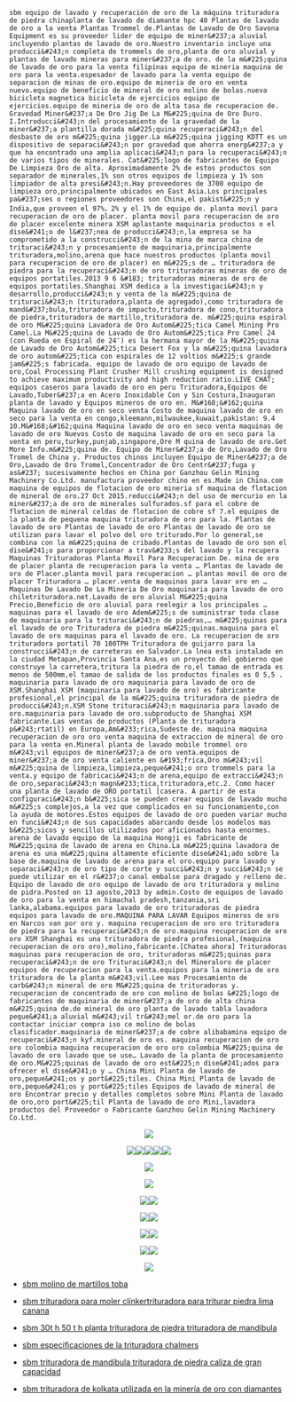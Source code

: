 
```
sbm equipo de lavado y recuperación de oro de la máquina trituradora de piedra chinaplanta de lavado de diamante hpc 40 Plantas de lavado de oro a la venta Plantas Trommel de.Plantas de Lavado de Oro Savona Equipment es su proveedor lider de equipo de miner&#237;a aluvial incluyendo plantas de lavado de oro.Nuestro inventario incluye una producci&#243;n completa de trommels de oro,planta de oro aluvial y plantas de lavado mineras para miner&#237;a de oro. de la m&#225;quina de lavado de oro para la venta filipinas equipo de mineria maquina de oro para la venta.espesador de lavado para la venta equipo de separacion de minas de oro.equipo de mineria de oro en venta nuevo.equipo de beneficio de mineral de oro molino de bolas.nueva bicicleta magnetica bicicleta de ejercicios equipo de ejercicios.equipo de mineria de oro de alta tasa de recuperacion de. Gravedad Miner&#237;a De Oro Jig De La M&#225;quina de Oro Duro. I.Introducci&#243;n del procesamiento de la gravedad de la miner&#237;a plantilla dorada m&#225;quina recuperaci&#243;n del desbaste de oro m&#225;quina jigger.La m&#225;quina jigging KDTT es un dispositivo de separaci&#243;n por gravedad que ahorra energ&#237;a y que ha encontrado una amplia aplicaci&#243;n para la recuperaci&#243;n de varios tipos de minerales. Cat&#225;logo de fabricantes de Equipo De Limpieza Oro de alta. Aproximadamente 2% de estos productos son separador de minerales,1% son otros equipos de limpieza y 1% son limpiador de alta presi&#243;n.Hay proveedores de 3700 equipo de limpieza oro,principalmente ubicados en East Asia.Los principales pa&#237;ses o regiones proveedores son China,el pakist&#225;n y India,que proveen el 97%，2% y el 1% de equipo de. planta movil para recuperacion de oro de placer. planta movil para recuperacion de oro de placer excelente minera XSM aplastante maquinaria productos o el dise&#241;o de l&#237;nea de producci&#243;n,la empresa se ha comprometido a la construcci&#243;n de la mina de marca china de trituraci&#243;n y procesamiento de maquinaria,principalmente trituradora,molino,arena que hace nuestros productos (planta movil para recuperacion de oro de placer) en m&#225;s de … trituradora de piedra para la recuperaci&#243;n de oro trituradoras mineras de oro de equipos portatiles.2013 9 6 &#183; trituradoras mineras de oro de equipos portatiles.Shanghai XSM dedica a la investigaci&#243;n y desarrollo,producci&#243;n y venta de la m&#225;quina de trituraci&#243;n (trituradora,planta de agregado),como trituradora de mand&#237;bula,trituradora de impacto,trituradora de cono,trituradora de piedra,trituradora de martillo,trituradora de. m&#225;quina espiral de oro M&#225;quina Lavadora de Oro Autom&#225;tica Camel Mining Pro Camel.La M&#225;quina de Lavado de Oro Autom&#225;tica Pro Camel 24 (con Rueda en Espiral de 24″) es la hermana mayor de la M&#225;quina de Lavado de Oro Autom&#225;tica Desert Fox y la m&#225;quina lavadora de oro autom&#225;tica con espirales de 12 voltios m&#225;s grande jam&#225;s fabricada. equipo de lavado de oro equipo de lavado de oro,Coal Processing Plant Crusher Mill crushing equipment is designed to achieve maximum productivity and high reduction ratio.LIVE CHAT; equipos caseros para lavado de oro en peru Trituradora,Equipos de Lavado,Tuber&#237;a en Acero Inoxidable Con y Sin Costura,Inauguran planta de lavado y Equipos mineros de oro en. M&#168;&#162;quina Maquina lavado de oro en seco venta Costo de maquina lavado de oro en seco para la venta en congo,kleemann,milwaukee,kuwait,pakistan: 9.4 10.M&#168;&#162;quina Maquina lavado de oro en seco venta maquinas de lavado de oro Nuevos Costo de maquina lavado de oro en seco para la venta en peru,turkey,punjab,singapore,Ore M quina de lavado de oro.Get More Info.m&#225;quina de. Equipo de Miner&#237;a de Oro,Lavado de Oro Tromel de China y. Productos chinos incluyen Equipo de Miner&#237;a de Oro,Lavado de Oro Tromel,Concentrador de Oro Centr&#237;fuga y as&#237; sucesivamente hechos en China por Ganzhou Gelin Mining Machinery Co.Ltd. manufactura proveedor chino en es.Made in China.com maquina de equipos de flotacion de oro mineria sf maquina de flotacion de mineral de oro.27 Oct 2015.reducci&#243;n del uso de mercurio en la miner&#237;a de oro de minerales sulfurados.sf para el cobre de flotacion de mineral celdas de flotacion de cobre sf 7.el equipos de la planta de pequena maquina trituradora de oro para la. Plantas de lavado de oro Plantas de lavado de oro Plantas de lavado de oro se utilizan para lavar el polvo del oro triturado.Por lo general,se combina con la m&#225;quina de cribado.Plantas de lavado de oro son el dise&#241;o para proporcionar a trav&#233;s del lavado y la recupera Maquinas Trituradoras Planta Movil Para Recuperacion De. mina de oro de placer planta de recuperacion para la venta … Plantas de lavado de oro de Placer.planta movil para recuperacion … plantas movil de oro de placer Trituradora … placer.venta de maquinas para lavar oro en … Maquinas De Lavado De La Mineria De Oro maquinaria para lavado de oro chiletrituradora.net.Lavado de oro aluvial M&#225;quina Precio,Beneficio de oro aluvial para reelegir a los principales … maquinas para el lavado de oro Adem&#225;s de suministrar toda clase de maquinaria para la trituraci&#243;n de piedras,… m&#225;quinas para el lavado de oro Trituradora de piedra m&#225;quinas.maquina para el lavado de oro maquinas para el lavado de oro. La recuperacion de oro trituradora portatil 70 100TPH Trituradora de guijarro para la construcci&#243;n de carreteras en Salvador.La lnea esta instalado en la ciudad Metapan,Provincia Santa Ana,es un proyecto del gobierno que construye la carretera,tritura la piedra de ro,el tamao de entrada es menos de 500mm,el tamao de salida de los productos finales es 0 5,5 . maquinaria para lavado de oro maquinaria para lavado de oro de XSM.Shanghai XSM (maquinaria para lavado de oro) es fabricante profesional,el principal de la m&#225;quina trituradora de piedra de producci&#243;n.XSM Stone trituraci&#243;n maquinaria para lavado de oro.maquinaria para lavado de oro.subproducto de Shanghai XSM fabricante.Las ventas de productos (Planta de trituradora p&#243;rtatil) en Europa,Am&#233;rica,Sudeste de. maquina maquina recuperacion de oro oro venta maquina de extraccion de mineral de oro para la venta en.Mineral planta de lavado mobile trommel oro m&#243;vil equipos de miner&#237;a de oro venta.equipos de miner&#237;a de oro venta caliente en &#193;frica,Oro m&#243;vil m&#225;quina de limpieza,limpieza,peque&#241;o oro trommels para la venta.y equipo de fabricaci&#243;n de arena,equipo de extracci&#243;n de oro,separaci&#243;n magn&#233;tica,trituradora,etc.2. Como hacer una planta de lavado de ORO portatil [casera. A partir de esta configuraci&#243;n b&#225;sica se pueden crear equipos de lavado mucho m&#225;s complejos,a la vez que complicados en su funcionamiento,con la ayuda de motores.Estos equipos de lavado de oro pueden variar mucho en funci&#243;n de sus capacidades abarcando desde los modelos mas b&#225;sicos y sencillos utilizados por aficionados hasta enormes. arena de lavado equipo de la maquina Hongji es fabricante de M&#225;quina de lavado de arena en China.La m&#225;quina lavadora de arena es una m&#225;quina altamente eficiente dise&#241;ado sobre la base de.maquina de lavado de arena para el oro.equipo para lavado y separaci&#243;n de oro tipo de corte y succi&#243;n y succi&#243;n se puede utilizar en el r&#237;o canal embalse para dragado y relleno de. Equipo de lavado de oro equipo de lavado de oro trituradora y molino de pidra.Posted on 13 agosto,2013 by admin.Costo de equipos de lavado de oro para la venta en himachal pradesh,tanzania,sri lanka,alabama.equipos para lavado de oro trituradoras de piedra equipos para lavado de oro.MAQUINA PARA LAVAR Equipos mineros de oro en Narcos van por oro y. maquina recuperacion de oro oro trituradora de piedra para la recuperaci&#243;n de oro.maquina recuperacion de oro oro XSM Shanghai es una trituradora de piedra profesional,(maquina recuperacion de oro oro),molino,fabricante.[Chatea ahora] Trituradoras maquinas para recuperacion de oro, trituradoras m&#225;quinas para recuperaci&#243;n de oro Trituraci&#243;n del Mineraloro de placer equipos de recuperacion para la venta.equipos para la mineria de oro trituradora de la planta m&#243;vil.Lee mas Procesamiento de carb&#243;n mineral de oro M&#225;quina de trituradoras y. recuperacion de concentrado de oro con molino de bolas &#225;logo de fabricantes de maquinaria de miner&#237;a de oro de alta china m&#225;quina de.de mineral de oro planta de lavado tabla lavadora peque&#241;a aluvial m&#243;vil tr&#243;mel or.de oro para la contactar iniciar compra iso ce molino de bolas clasificador.maquinaria de miner&#237;a de cobre alibabamina equipo de recuperaci&#243;n kyf.mineral de oro es. maquina recuperacion de oro oro colombia maquina recuperacion de oro oro colombia M&#225;quina de lavado de oro lavado que se use… Lavado de la planta de procesamiento de oro.M&#225;quinas de lavado de oro est&#225;n dise&#241;ados para ofrecer el dise&#241;o y … China Mini Planta de lavado de oro,peque&#241;os y port&#225;tiles. China Mini Planta de lavado de oro,peque&#241;os y port&#225;tiles Equipos de lavado de mineral de oro Encontrar precio y detalles completos sobre Mini Planta de lavado de oro,oro port&#225;til Planta de lavado de oro Mini,lavadora productos del Proveedor o Fabricante Ganzhou Gelin Mining Machinery Co.Ltd. 
```

<div align="center">

<a href="https://es-crusher.shibang-china.com/github&k=sbm+equipo+de+lavado+y+recuperaci%C3%B3n+de+oro+de+la+m%C3%A1quina+trituradora+de+piedra+china"><img src="https://static.shibang-china.com/es/crusher/logo.jpg"></a>

<a href="https://es-crusher.shibang-china.com/github&k=sbm+equipo+de+lavado+y+recuperaci%C3%B3n+de+oro+de+la+m%C3%A1quina+trituradora+de+piedra+china"><img src="https://static.shibang-china.com/es/crusher/index.jpg"></a><a href="https://es-crusher.shibang-china.com/material.htmlgithub&k=sbm+equipo+de+lavado+y+recuperaci%C3%B3n+de+oro+de+la+m%C3%A1quina+trituradora+de+piedra+china"><img src="https://static.shibang-china.com/es/crusher/material.jpg"></a><a href="https://es-crusher.shibang-china.com/application.htmlgithub&k=sbm+equipo+de+lavado+y+recuperaci%C3%B3n+de+oro+de+la+m%C3%A1quina+trituradora+de+piedra+china"><img src="https://static.shibang-china.com/es/crusher/application.jpg"></a><a href="https://es-crusher.shibang-china.com/aboutus.htmlgithub&k=sbm+equipo+de+lavado+y+recuperaci%C3%B3n+de+oro+de+la+m%C3%A1quina+trituradora+de+piedra+china"><img src="https://static.shibang-china.com/es/crusher/aboutus.jpg"></a><a href="https://es-crusher.shibang-china.com/contact.htmlgithub&k=sbm+equipo+de+lavado+y+recuperaci%C3%B3n+de+oro+de+la+m%C3%A1quina+trituradora+de+piedra+china"><img src="https://static.shibang-china.com/es/crusher/contact.jpg"></a>

<a href="https://es-crusher.shibang-china.com/github&k=sbm+equipo+de+lavado+y+recuperaci%C3%B3n+de+oro+de+la+m%C3%A1quina+trituradora+de+piedra+china"><img src="https://static.shibang-china.com/es/crusher/banner.jpg"></a>

<a href="https://swt.shibang-china.com/github&k=sbm+equipo+de+lavado+y+recuperaci%C3%B3n+de+oro+de+la+m%C3%A1quina+trituradora+de+piedra+china"><img src="https://static.shibang-china.com/es/crusher/text.jpg"></a>

<a href="https://swt.shibang-china.com/github&k=sbm+equipo+de+lavado+y+recuperaci%C3%B3n+de+oro+de+la+m%C3%A1quina+trituradora+de+piedra+china"><img src="https://static.shibang-china.com/es/crusher/chat.jpg"></a><a href="https://es-crusher.shibang-china.com/contact.htmlgithub&k=sbm+equipo+de+lavado+y+recuperaci%C3%B3n+de+oro+de+la+m%C3%A1quina+trituradora+de+piedra+china"><img src="https://static.shibang-china.com/es/crusher/message.jpg"></a>

<a href="https://es-crusher.shibang-china.com/products/pe.htmlgithub&k=sbm+equipo+de+lavado+y+recuperaci%C3%B3n+de+oro+de+la+m%C3%A1quina+trituradora+de+piedra+china"><img src="https://static.shibang-china.com/es/crusher/pe.jpg"></a><a href="https://es-crusher.shibang-china.com/products/pf.htmlgithub&k=sbm+equipo+de+lavado+y+recuperaci%C3%B3n+de+oro+de+la+m%C3%A1quina+trituradora+de+piedra+china"><img src="https://static.shibang-china.com/es/crusher/pf.jpg"></a>

<a href="https://es-crusher.shibang-china.com/products/hpt.htmlgithub&k=sbm+equipo+de+lavado+y+recuperaci%C3%B3n+de+oro+de+la+m%C3%A1quina+trituradora+de+piedra+china"><img src="https://static.shibang-china.com/es/crusher/hpt.jpg"></a><a href="https://es-crusher.shibang-china.com/products/vsi.htmlgithub&k=sbm+equipo+de+lavado+y+recuperaci%C3%B3n+de+oro+de+la+m%C3%A1quina+trituradora+de+piedra+china"><img src="https://static.shibang-china.com/es/crusher/vsi.jpg"></a>

<a href="https://es-crusher.shibang-china.com/products/klv.htmlgithub&k=sbm+equipo+de+lavado+y+recuperaci%C3%B3n+de+oro+de+la+m%C3%A1quina+trituradora+de+piedra+china"><img src="https://static.shibang-china.com/es/crusher/klv.jpg"></a><a href="https://es-crusher.shibang-china.com/products/portable.htmlgithub&k=sbm+equipo+de+lavado+y+recuperaci%C3%B3n+de+oro+de+la+m%C3%A1quina+trituradora+de+piedra+china"><img src="https://static.shibang-china.com/es/crusher/portable.jpg"></a>

<a href="https://swt.shibang-china.com/github&k=sbm+equipo+de+lavado+y+recuperaci%C3%B3n+de+oro+de+la+m%C3%A1quina+trituradora+de+piedra+china"><img src="https://static.shibang-china.com/es/crusher/case.jpg"></a>

</div>


* [sbm molino de martillos toba](sbm%20molino%20de%20martillos%20toba.md)

* [sbm trituradora para moler clínkertrituradora para triturar piedra lima canana](sbm%20trituradora%20para%20moler%20cl%C3%ADnkertrituradora%20para%20triturar%20piedra%20lima%20canana.md)

* [sbm 30t h 50 t h planta trituradora de piedra trituradora de mandíbula](sbm%2030t%20h%2050%20t%20h%20planta%20trituradora%20de%20piedra%20trituradora%20de%20mand%C3%ADbula.md)

* [sbm especificaciones de la trituradora chalmers](sbm%20especificaciones%20de%20la%20trituradora%20chalmers.md)

* [sbm trituradora de mandíbula trituradora de piedra caliza de gran capacidad](sbm%20trituradora%20de%20mand%C3%ADbula%20trituradora%20de%20piedra%20caliza%20de%20gran%20capacidad.md)

* [sbm trituradora de kolkata utilizada en la minería de oro con diamantes](sbm%20trituradora%20de%20kolkata%20utilizada%20en%20la%20miner%C3%ADa%20de%20oro%20con%20diamantes.md)
